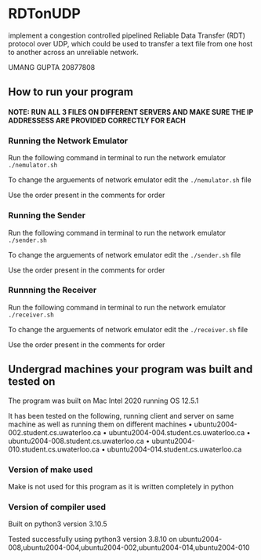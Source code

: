 # RDTonUDP
implement a congestion controlled pipelined Reliable Data Transfer (RDT) protocol over UDP, which could be used to transfer a text file from one host to another across an unreliable network. 

UMANG GUPTA 20877808

## How to run your program

#### NOTE: RUN ALL 3 FILES ON DIFFERENT SERVERS AND MAKE SURE THE IP ADDRESSESS ARE PROVIDED CORRECTLY FOR EACH

### Running the Network Emulator

Run the following command in terminal to run the network emulator `./nemulator.sh`

To change the arguements of network emulator edit the `./nemulator.sh` file

Use the order present in the comments for order

### Running the Sender

Run the following command in terminal to run the network emulator `./sender.sh`

To change the arguements of network emulator edit the `./sender.sh` file

Use the order present in the comments for order

### Runnning the Receiver

Run the following command in terminal to run the network emulator `./receiver.sh`

To change the arguements of network emulator edit the `./receiver.sh` file

Use the order present in the comments for order

## Undergrad machines your program was built and tested on

The program was built on Mac Intel 2020 running OS 12.5.1

It has been tested on the following, running client and server on same machine as well as running them on different machines
• ubuntu2004-002.student.cs.uwaterloo.ca
• ubuntu2004-004.student.cs.uwaterloo.ca
• ubuntu2004-008.student.cs.uwaterloo.ca
• ubuntu2004-010.student.cs.uwaterloo.ca
• ubuntu2004-014.student.cs.uwaterloo.ca

### Version of make used

Make is not used for this program as it is written completely in python

### Version of compiler used

Built on python3 version 3.10.5

Tested successfully using python3 version 3.8.10 on ubuntu2004-008,ubuntu2004-004,ubuntu2004-002,ubuntu2004-014,ubuntu2004-010
